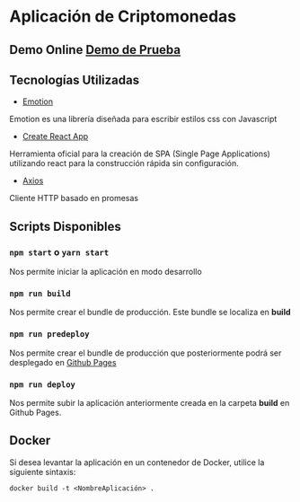 # Aplicación de Criptomonedas

## Demo Online [Demo de Prueba](https://cripto-app.netlify.app/)

## Tecnologías Utilizadas

- [Emotion](https://emotion.sh/docs/introduction)

Emotion es una librería diseñada para escribir estilos css con Javascript

- [Create React App](https://create-react-app.dev/docs/getting-started/)

Herramienta oficial para la creación de SPA (Single Page Applications) utilizando react para la construcción rápida sin configuración.

- [Axios](https://github.com/axios/axios)

Cliente HTTP basado en promesas

## Scripts Disponibles

### `npm start` o `yarn start`

Nos permite iniciar la aplicación en modo desarrollo

### `npm run build`

Nos permite crear el bundle de producción. Este bundle se localiza en **build**

### `npm run predeploy`

Nos permite crear el bundle de producción que posteriormente podrá ser desplegado en [Github Pages](https://pages.github.com/)

### `npm run deploy`

Nos permite subir la aplicación anteriormente creada en la carpeta **build** en Github Pages.

## Docker

Si desea levantar la aplicación en un contenedor de Docker, utilice la siguiente sintaxis:

```docker
docker build -t <NombreAplicación> .
```
